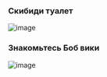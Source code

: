 ### Скибиди туалет 
![image](https://github.com/jestxfot/nostalgia/assets/87380272/31786206-640f-4663-badb-4fbc183edb75)

### Знакомьтесь Боб вики
![image](https://github.com/jestxfot/nostalgia/assets/87380272/17242e59-a91c-4fca-8b17-d64d783b1c47)
